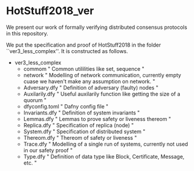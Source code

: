 # HotStuff2018_ver
We present our work of formally verifying distributed consensus protocols in this repository.

We put the specification and proof of HotStuff2018 in the folder ``ver3_less_complex''. It is constructed as follows.
- ver3_less_complex
  -  commom     " Common utililities like set, sequence "
  -  network    " Modelling of network communication, currently empty cuase we haven't make any assumption on network. "
  -  Adversary.dfy  " Definition of adversary (faulty) nodes "
  -  Auxilarily.dfy  " Useful auxilarily function like getting the size of a quorum "
  -  dfyconfig.toml  " Dafny config file "
  -  Invariants.dfy  " Definition of system invariants "
  -  Lemmas.dfy      " Lemmas to prove safety or liveness thereom "
  -  Replica.dfy     " Specification of replica (node) "
  -  System.dfy      " Specification of distributed system "
  -  Thereom.dfy     " Thereom of safety or liveness "
  -  Trace.dfy       " Modelling of a single run of systems, currently not used in our safety proof "
  -  Type.dfy        " Definition of data type like Block, Certificate, Message, etc. "
